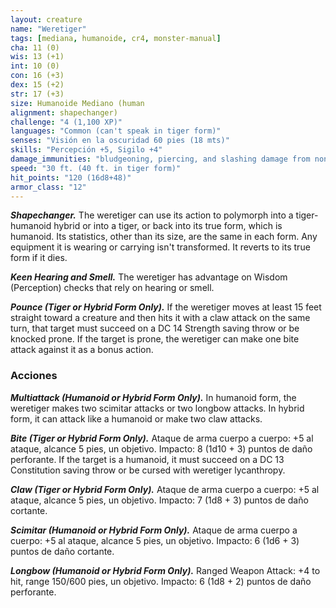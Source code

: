```yaml
---
layout: creature
name: "Weretiger"
tags: [mediana, humanoide, cr4, monster-manual]
cha: 11 (0)
wis: 13 (+1)
int: 10 (0)
con: 16 (+3)
dex: 15 (+2)
str: 17 (+3)
size: Humanoide Mediano (human
alignment: shapechanger)
challenge: "4 (1,100 XP)"
languages: "Common (can't speak in tiger form)"
senses: "Visión en la oscuridad 60 pies (18 mts)"
skills: "Percepción +5, Sigilo +4"
damage_immunities: "bludgeoning, piercing, and slashing damage from nonmagical weapons that aren't silvered"
speed: "30 ft. (40 ft. in tiger form)"
hit_points: "120 (16d8+48)"
armor_class: "12"
---
```


***Shapechanger.*** The weretiger can use its action to polymorph into a tiger-humanoid hybrid or into a tiger, or back into its true form, which is humanoid. Its statistics, other than its size, are the same in each form. Any equipment it is wearing or carrying isn't transformed. It reverts to its true form if it dies.

***Keen Hearing and Smell.*** The weretiger has advantage on Wisdom (Perception) checks that rely on hearing or smell.

***Pounce (Tiger or Hybrid Form Only).*** If the weretiger moves at least 15 feet straight toward a creature and then hits it with a claw attack on the same turn, that target must succeed on a DC 14 Strength saving throw or be knocked prone. If the target is prone, the weretiger can make one bite attack against it as a bonus action.

### Acciones

***Multiattack (Humanoid or Hybrid Form Only).*** In humanoid form, the weretiger makes two scimitar attacks or two longbow attacks. In hybrid form, it can attack like a humanoid or make two claw attacks.

***Bite (Tiger or Hybrid Form Only).*** Ataque de arma cuerpo a cuerpo: +5 al ataque, alcance 5 pies, un objetivo. Impacto: 8 (1d10 + 3) puntos de daño perforante. If the target is a humanoid, it must succeed on a DC 13 Constitution saving throw or be cursed with weretiger lycanthropy.

***Claw (Tiger or Hybrid Form Only).*** Ataque de arma cuerpo a cuerpo: +5 al ataque, alcance 5 pies, un objetivo. Impacto: 7 (1d8 + 3) puntos de daño cortante.

***Scimitar (Humanoid or Hybrid Form Only).*** Ataque de arma cuerpo a cuerpo: +5 al ataque, alcance 5 pies, un objetivo. Impacto: 6 (1d6 + 3) puntos de daño cortante.

***Longbow (Humanoid or Hybrid Form Only).*** Ranged Weapon Attack: +4 to hit, range 150/600 pies, un objetivo. Impacto: 6 (1d8 + 2) puntos de daño perforante.